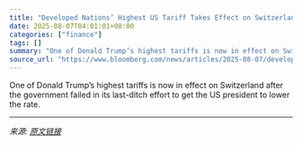 ```yaml
---
title: "Developed Nations’ Highest US Tariff Takes Effect on Switzerland"
date: 2025-08-07T04:01:01+08:00
categories: ["finance"]
tags: []
summary: "One of Donald Trump’s highest tariffs is now in effect on Switzerland after the government failed in its last-ditch effort to get the US president to lower the rate."
source_url: "https://www.bloomberg.com/news/articles/2025-08-07/developed-nations-highest-us-tariff-takes-effect-on-switzerland"
---
```


One of Donald Trump’s highest tariffs is now in effect on Switzerland after the government failed in its last-ditch effort to get the US president to lower the rate.

---

*来源: [原文链接](https://www.bloomberg.com/news/articles/2025-08-07/developed-nations-highest-us-tariff-takes-effect-on-switzerland)*
